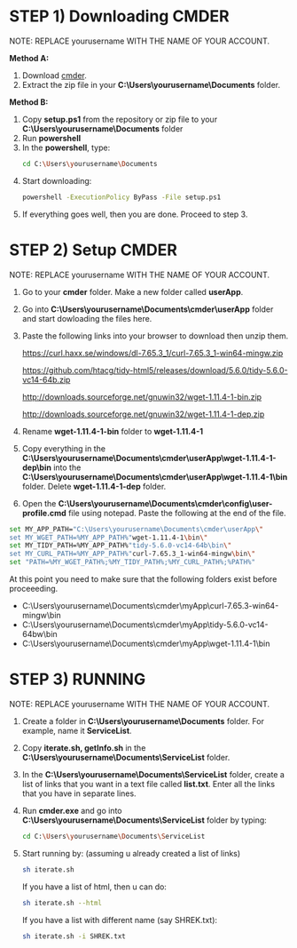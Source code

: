 


STEP 1) Downloading CMDER
=================
NOTE: REPLACE yourusername  WITH THE NAME OF YOUR ACCOUNT.

**Method A:**
1. Download [cmder](https://github.com/cmderdev/cmder/releases/download/v1.3.12/cmder.zip "cmder").
2. Extract the zip file in your **C:\Users\yourusername\Documents** folder.

**Method B:**
1. Copy **setup.ps1** from the repository or zip file  to your **C:\Users\yourusername\Documents** folder
2. Run **powershell**
3. In the **powershell**, type:
   ```bash
   cd C:\Users\yourusername\Documents
   ```
4. Start downloading:
   ```bash
   powershell -ExecutionPolicy ByPass -File setup.ps1
   ```
5. If everything goes well, then you are done. Proceed to step 3.


STEP 2) Setup CMDER
===========
NOTE: REPLACE yourusername  WITH THE NAME OF YOUR ACCOUNT.

1. Go to your **cmder** folder. Make a new folder called **userApp**.
2. Go into **C:\Users\yourusername\Documents\cmder\userApp** folder and start dowloading the files here.
3. Paste the following links into your browser to download then unzip them.

     https://curl.haxx.se/windows/dl-7.65.3_1/curl-7.65.3_1-win64-mingw.zip
     
     https://github.com/htacg/tidy-html5/releases/download/5.6.0/tidy-5.6.0-vc14-64b.zip

     http://downloads.sourceforge.net/gnuwin32/wget-1.11.4-1-bin.zip
      
     http://downloads.sourceforge.net/gnuwin32/wget-1.11.4-1-dep.zip
      
5. Rename **wget-1.11.4-1-bin** folder to **wget-1.11.4-1**
6. Copy everything in the **C:\Users\yourusername\Documents\cmder\userApp\wget-1.11.4-1-dep\bin** into the **C:\Users\yourusername\Documents\cmder\userApp\wget-1.11.4-1\bin** folder. Delete **wget-1.11.4-1-dep** folder.
7. Open the **C:\Users\yourusername\Documents\cmder\config\user-profile.cmd** file using notepad. Paste the following at the end of the file.

```bash
set MY_APP_PATH="C:\Users\yourusername\Documents\cmder\userApp\"
set MY_WGET_PATH=%MY_APP_PATH%"wget-1.11.4-1\bin\"
set MY_TIDY_PATH=%MY_APP_PATH%"tidy-5.6.0-vc14-64b\bin\"
set MY_CURL_PATH=%MY_APP_PATH%"curl-7.65.3_1-win64-mingw\bin\"
set "PATH=%MY_WGET_PATH%;%MY_TIDY_PATH%;%MY_CURL_PATH%;%PATH%"
```

At this point you need to make sure that the following folders exist before proceeeding.
  - C:\Users\yourusername\Documents\cmder\myApp\curl-7.65.3-win64-mingw\bin
  - C:\Users\yourusername\Documents\cmder\myApp\tidy-5.6.0-vc14-64bw\bin
  - C:\Users\yourusername\Documents\cmder\myApp\wget-1.11.4-1\bin

STEP 3) RUNNING
=======
NOTE: REPLACE yourusername  WITH THE NAME OF YOUR ACCOUNT.
1. Create a folder in **C:\Users\yourusername\Documents** folder. For example, name it **ServiceList**.
2. Copy **iterate.sh, getInfo.sh** in the **C:\Users\yourusername\Documents\ServiceList** folder.
3. In the **C:\Users\yourusername\Documents\ServiceList** folder, create a list of links that you want in a text file called **list.txt**. Enter all the links that you have in separate lines.
5. Run **cmder.exe** and go into **C:\Users\yourusername\Documents\ServiceList** folder by typing:
    ```bash
    cd C:\Users\yourusername\Documents\ServiceList
    ```
6. Start running by: (assuming u already created a list of links)
   ```bash
   sh iterate.sh
   ```
   If you have a list of html, then u can do:
   ```bash
   sh iterate.sh --html
   ```

   If you have a list with different name (say SHREK.txt):
   ```bash
   sh iterate.sh -i SHREK.txt
   ```
